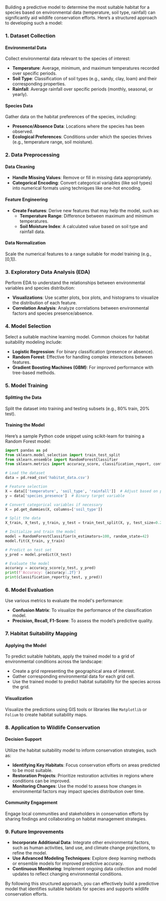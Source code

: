 Building a predictive model to determine the most suitable habitat for a species based on environmental data (temperature, soil type, rainfall) can significantly aid wildlife conservation efforts. Here’s a structured approach to developing such a model:

### 1. Dataset Collection

#### Environmental Data
Collect environmental data relevant to the species of interest:
- **Temperature**: Average, minimum, and maximum temperatures recorded over specific periods.
- **Soil Type**: Classification of soil types (e.g., sandy, clay, loam) and their corresponding properties.
- **Rainfall**: Average rainfall over specific periods (monthly, seasonal, or yearly).

#### Species Data
Gather data on the habitat preferences of the species, including:
- **Presence/Absence Data**: Locations where the species has been observed.
- **Ecological Preferences**: Conditions under which the species thrives (e.g., temperature range, soil moisture).

### 2. Data Preprocessing

#### Data Cleaning
- **Handle Missing Values**: Remove or fill in missing data appropriately.
- **Categorical Encoding**: Convert categorical variables (like soil types) into numerical formats using techniques like one-hot encoding.

#### Feature Engineering
- **Create Features**: Derive new features that may help the model, such as:
  - **Temperature Range**: Difference between maximum and minimum temperatures.
  - **Soil Moisture Index**: A calculated value based on soil type and rainfall data.

#### Data Normalization
Scale the numerical features to a range suitable for model training (e.g., [0,1]).

### 3. Exploratory Data Analysis (EDA)

Perform EDA to understand the relationships between environmental variables and species distribution:
- **Visualizations**: Use scatter plots, box plots, and histograms to visualize the distribution of each feature.
- **Correlation Analysis**: Analyze correlations between environmental factors and species presence/absence.

### 4. Model Selection

Select a suitable machine learning model. Common choices for habitat suitability modeling include:
- **Logistic Regression**: For binary classification (presence or absence).
- **Random Forest**: Effective for handling complex interactions between features.
- **Gradient Boosting Machines (GBM)**: For improved performance with tree-based methods.

### 5. Model Training

#### Splitting the Data
Split the dataset into training and testing subsets (e.g., 80% train, 20% test).

#### Training the Model
Here’s a sample Python code snippet using scikit-learn for training a Random Forest model:

```python
import pandas as pd
from sklearn.model_selection import train_test_split
from sklearn.ensemble import RandomForestClassifier
from sklearn.metrics import accuracy_score, classification_report, confusion_matrix

# Load the dataset
data = pd.read_csv('habitat_data.csv')

# Feature selection
X = data[['temperature', 'soil_type', 'rainfall']]  # Adjust based on preprocessing
y = data['species_presence']  # Binary target variable

# Convert categorical variables if necessary
X = pd.get_dummies(X, columns=['soil_type'])

# Split the data
X_train, X_test, y_train, y_test = train_test_split(X, y, test_size=0.2, random_state=42)

# Initialize and train the model
model = RandomForestClassifier(n_estimators=100, random_state=42)
model.fit(X_train, y_train)

# Predict on test set
y_pred = model.predict(X_test)

# Evaluate the model
accuracy = accuracy_score(y_test, y_pred)
print(f'Accuracy: {accuracy:.2f}')
print(classification_report(y_test, y_pred))
```

### 6. Model Evaluation

Use various metrics to evaluate the model's performance:
- **Confusion Matrix**: To visualize the performance of the classification model.
- **Precision, Recall, F1-Score**: To assess the model’s predictive quality.

### 7. Habitat Suitability Mapping

#### Applying the Model
To predict suitable habitats, apply the trained model to a grid of environmental conditions across the landscape:
- Create a grid representing the geographical area of interest.
- Gather corresponding environmental data for each grid cell.
- Use the trained model to predict habitat suitability for the species across the grid.

#### Visualization
Visualize the predictions using GIS tools or libraries like `Matplotlib` or `Folium` to create habitat suitability maps.

### 8. Application to Wildlife Conservation

#### Decision Support
Utilize the habitat suitability model to inform conservation strategies, such as:
- **Identifying Key Habitats**: Focus conservation efforts on areas predicted to be most suitable.
- **Restoration Projects**: Prioritize restoration activities in regions where conditions can be improved.
- **Monitoring Changes**: Use the model to assess how changes in environmental factors may impact species distribution over time.

#### Community Engagement
Engage local communities and stakeholders in conservation efforts by sharing findings and collaborating on habitat management strategies.

### 9. Future Improvements

- **Incorporate Additional Data**: Integrate other environmental factors, such as human activities, land use, and climate change projections, to refine the model.
- **Use Advanced Modeling Techniques**: Explore deep learning methods or ensemble models for improved predictive accuracy.
- **Continuous Monitoring**: Implement ongoing data collection and model updates to reflect changing environmental conditions.

By following this structured approach, you can effectively build a predictive model that identifies suitable habitats for species and supports wildlife conservation efforts.